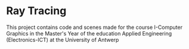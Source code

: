 # Ray Tracing
This project contains code and scenes made for the course I-Computer Graphics in the Master's Year of the education Applied Engineering (Electronics-ICT) at the University of Antwerp
